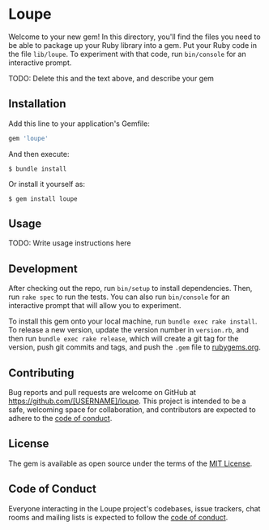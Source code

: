 # Loupe

Welcome to your new gem! In this directory, you'll find the files you need to be able to package up your Ruby library into a gem. Put your Ruby code in the file `lib/loupe`. To experiment with that code, run `bin/console` for an interactive prompt.

TODO: Delete this and the text above, and describe your gem

## Installation

Add this line to your application's Gemfile:

```ruby
gem 'loupe'
```

And then execute:

    $ bundle install

Or install it yourself as:

    $ gem install loupe

## Usage

TODO: Write usage instructions here

## Development

After checking out the repo, run `bin/setup` to install dependencies. Then, run `rake spec` to run the tests. You can also run `bin/console` for an interactive prompt that will allow you to experiment.

To install this gem onto your local machine, run `bundle exec rake install`. To release a new version, update the version number in `version.rb`, and then run `bundle exec rake release`, which will create a git tag for the version, push git commits and tags, and push the `.gem` file to [rubygems.org](https://rubygems.org).

## Contributing

Bug reports and pull requests are welcome on GitHub at https://github.com/[USERNAME]/loupe. This project is intended to be a safe, welcoming space for collaboration, and contributors are expected to adhere to the [code of conduct](https://github.com/[USERNAME]/loupe/blob/master/CODE_OF_CONDUCT.md).


## License

The gem is available as open source under the terms of the [MIT License](https://opensource.org/licenses/MIT).

## Code of Conduct

Everyone interacting in the Loupe project's codebases, issue trackers, chat rooms and mailing lists is expected to follow the [code of conduct](https://github.com/[USERNAME]/loupe/blob/master/CODE_OF_CONDUCT.md).
